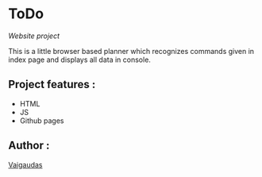# ToDo

_Website project_

This is a little browser based planner which recognizes commands given in index page and displays all data in console.

## Project features :

- HTML
- JS
- Github pages

## Author :

[Vaigaudas](https://github.com/tonyhokas113)

